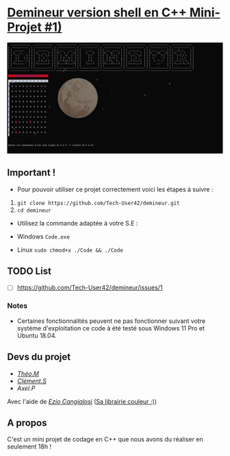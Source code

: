 # [Demineur version shell en C++ Mini-Projet #1)](https://github.com/Tech-User42/demineur)

![Doliprane.png](https://github.com/Tech-User42/demineur/blob/main/Documents/screen.png)
## Important !
- Pour pouvoir utiliser ce projet correctement voici les étapes à suivre :
1. `git clone https://github.com/Tech-User42/demineur.git`
2. `cd demineur`
- Utilisez la commande adaptée à votre S.E :

- Windows `Code.exe`

- Linux `sudo chmod+x ./Code && ./Code`
## TODO List 
- [ ] https://github.com/Tech-User42/demineur/issues/1
### Notes 
- Certaines fonctionnalités peuvent ne pas fonctionner suivant votre système d'exploitation ce code à été testé sous Windows 11 Pro et Ubuntu 18.04.
## Devs du projet 

- *[Théo.M](https://github.com/Tech-User42)*
- *[Clément.S](https://github.com/Clem358)*
- *Axel.P*

Avec l'aide de *[Ezio Cangialosi](https://github.com/b84500)* ([Sa librairie couleur ;)](https://github.com/b84500/Cout_Color_for_Linux))

## A propos 
C'est un mini projet de codage en C++ que nous avons du réaliser en seulement 18h !
